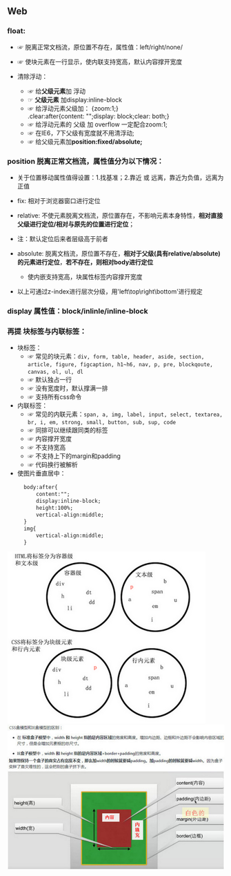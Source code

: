 ## Web  
### float:  
+ ☞ 脱离正常文档流，原位置不存在，属性值：left/right/none/
+ ☞ 使块元素在一行显示，使内联支持宽高，默认内容撑开宽度

+ 清除浮动：
    - ☞ 给**父级元素**加 浮动
    - ☞ **父级元素** 加display:inline-block
    - ☞ 给浮动元素父级加：
      {zoom:1;}  
      .clear:after{content: "";display: block;clear: both;}
    - ☞ 给浮动元素的 父级 加  overflow 一定配合zoom:1;
    - ☞ 在IE6，7下父级有宽度就不用清浮动;
    - ☞ 给父级元素加**position:fixed/absolute;**

### position 脱离正常文档流，属性值分为以下情况：
+ 关于位置移动属性值得设置：1.找基准；2.靠近 或 远离，靠近为负值，远离为正值  

+ fix: 相对于浏览器窗口进行定位

+ relative: 不使元素脱离文档流，原位置存在，不影响元素本身特性，**相对直接父级进行定位/相对与原先的位置进行定位**；

+ 注：默认定位后来者层级高于前者

+ absolute: 脱离文档流，原位置不存在，**相对于父级(具有relative/absolute)的元素进行定位**，**若不存在，则相对body进行定位**
    - 使内嵌支持宽高，块属性标签内容撑开宽度

+ 以上可通过z-index进行层次分级，用'left\top\right\bottom'进行规定

### display 属性值：block/inlinle/inline-block

### 再提 块标签与内联标签：
+ 块标签：
  - ☞ 常见的块元素：`div, form, table, header, aside, section, article, figure, figcaption, h1~h6, nav, p, pre, blockqoute, canvas, ol, ul, dl`
  - ☞ 默认独占一行 
  - ☞ 没有宽度时，默认撑满一排
  - ☞ 支持所有css命令
+ 内联标签：
  - ☞ 常见的内联元素：`span, a, img, label, input, select, textarea, br, i, em, strong, small, button, sub, sup, code`
  - ☞ 同排可以继续跟同类的标签
  - ☞ 内容撑开宽度
  - ☞ 不支持宽高
  - ☞ 不支持上下的margin和padding
  - ☞ 代码换行被解析  
+ 使图片垂直居中：
  ```
    body:after{
        content:"";
        display:inline-block;
        height:100%;
        vertical-align:middle;
    }
    img{
        vertical-align:middle;
    }
  ```
![元素分类图示](./CSS/元素分类.png)
![盒子模型图示](./CSS/盒子模型.jpg)


